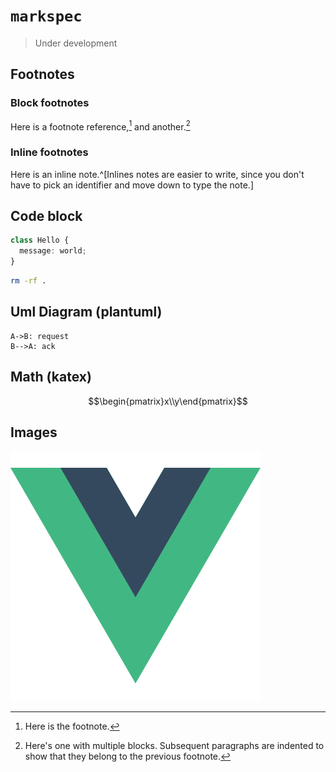 # `markspec`

> Under development

## Footnotes

### Block footnotes

Here is a footnote reference,[^1] and another.[^longnote]

[^1]: Here is the footnote.

[^longnote]: Here's one with multiple blocks.
  Subsequent paragraphs are indented to show that they
  belong to the previous footnote.

### Inline footnotes

Here is an inline note.^[Inlines notes are easier to write, since
you don't have to pick an identifier and move down to type the
note.]

## Code block

```typescript
class Hello {
  message: world;
}
```

```bash
rm -rf .
```

## Uml Diagram (plantuml)

```uml
A->B: request
B-->A: ack
```

## Math (katex)

```math
\begin{pmatrix}x\\y\end{pmatrix}
```

## Images

![vue](./vue.png)

